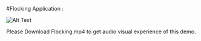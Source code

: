
#Flocking Application :


![Alt Text](https://github.com/pournimap/AndroidExamples/blob/main/NDK/JNI/Flocking/Flocking.gif)



Please Download Flocking.mp4 to get audio visual experience of this demo.